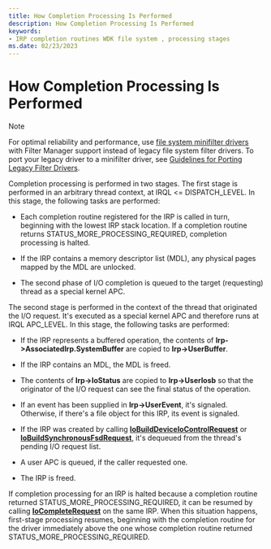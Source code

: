 ```yaml
---
title: How Completion Processing Is Performed
description: How Completion Processing Is Performed
keywords:
- IRP completion routines WDK file system , processing stages
ms.date: 02/23/2023
---
```


# How Completion Processing Is Performed

> [!NOTE]
> For optimal reliability and performance, use [file system minifilter drivers](./filter-manager-concepts.md) with Filter Manager support instead of legacy file system filter drivers. To port your legacy driver to a minifilter driver, see [Guidelines for Porting Legacy Filter Drivers](guidelines-for-porting-legacy-filter-drivers.md).

Completion processing is performed in two stages. The first stage is performed in an arbitrary thread context, at IRQL <= DISPATCH_LEVEL. In this stage, the following tasks are performed:

- Each completion routine registered for the IRP is called in turn, beginning with the lowest IRP stack location. If a completion routine returns STATUS_MORE_PROCESSING_REQUIRED, completion processing is halted.

- If the IRP contains a memory descriptor list (MDL), any physical pages mapped by the MDL are unlocked.

- The second phase of I/O completion is queued to the target (requesting) thread as a special kernel APC.

The second stage is performed in the context of the thread that originated the I/O request. It's executed as a special kernel APC and therefore runs at IRQL APC_LEVEL. In this stage, the following tasks are performed:

- If the IRP represents a buffered operation, the contents of **Irp->AssociatedIrp.SystemBuffer** are copied to **Irp->UserBuffer**.

- If the IRP contains an MDL, the MDL is freed.

- The contents of **Irp->IoStatus** are copied to **Irp->UserIosb** so that the originator of the I/O request can see the final status of the operation.

- If an event has been supplied in **Irp->UserEvent**, it's signaled. Otherwise, if there's a file object for this IRP, its event is signaled.

- If the IRP was created by calling [**IoBuildDeviceIoControlRequest**](/windows-hardware/drivers/ddi/wdm/nf-wdm-iobuilddeviceiocontrolrequest) or [**IoBuildSynchronousFsdRequest**](/windows-hardware/drivers/ddi/wdm/nf-wdm-iobuildsynchronousfsdrequest), it's dequeued from the thread's pending I/O request list.

- A user APC is queued, if the caller requested one.

- The IRP is freed.

If completion processing for an IRP is halted because a completion routine returned STATUS_MORE_PROCESSING_REQUIRED, it can be resumed by calling [**IoCompleteRequest**](/windows-hardware/drivers/ddi/wdm/nf-wdm-iocompleterequest) on the same IRP. When this situation happens, first-stage processing resumes, beginning with the completion routine for the driver immediately above the one whose completion routine returned STATUS_MORE_PROCESSING_REQUIRED.
